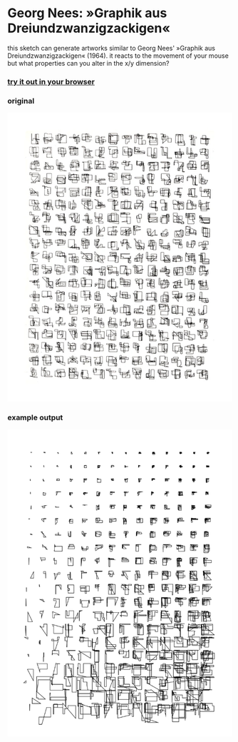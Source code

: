 # Georg Nees: »Graphik aus Dreiundzwanzigzackigen«

this sketch can generate artworks similar to Georg Nees' »Graphik aus Dreiundzwanzigzackigen« (1964). it reacts to the movement of your mouse but what properties can you alter in the x/y dimension?

### [try it out in your browser](https://niezuhaus.de/p/georg_nees)

### original

![example](Graphik_aus_Dreiundzwanzigzackigen.jpg)

### example output

![example](example.svg)